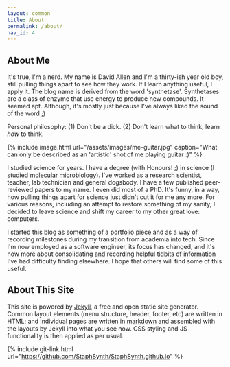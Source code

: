 ```yaml
---
layout: common
title: About
permalink: /about/
nav_id: 4
---
```


## About Me
It's true, I'm a nerd. My name is David Allen and I'm a thirty-ish year old boy, still pulling things apart to see how they work. If I learn anything useful, I apply it. The blog name is derived from the word 'synthetase'. Synthetases are a class of enzyme that use energy to produce new compounds. It seemed apt. Although, it's mostly just because I've always liked the sound of the word ;)

Personal philosophy: (1) Don't be a dick. (2) Don't learn what to think, learn _how_ to think.

{% include image.html url="/assets/images/me-guitar.jpg" caption="What can only be described as an 'artistic' shot of me playing guitar :)" %}

I studied science for years. I have a degree (with Honours! ;) in science (I studied [molecular](https://en.wikipedia.org/wiki/Molecular_biology) [microbiology](https://en.wikipedia.org/wiki/Microbiology)). I've worked as a research scientist, teacher, lab technician and general dogsbody. I have a few published peer-reviewed papers to my name. I even did most of a PhD. It's funny, in a way, how pulling things apart for science just didn't cut it for me any more. For various reasons, including an attempt to restore something of my sanity, I decided to leave science and shift my career to my other great love: computers.

I started this blog as something of a portfolio piece and as a way of recording milestones during my transition from academia into tech. Since I'm now employed as a software engineer, its focus has changed, and it's now more about consolidating and recording helpful tidbits of information I've had difficulty finding elsewhere. I hope that others will find some of this useful.

## About This Site
This site is powered by [Jekyll](https://www.jekyllrb.com), a free and open static site generator. Common layout elements (menu structure, header, footer, etc) are written in HTML; and individual pages are written in [markdown](https://www.markdownguide.org/basic-syntax) and assembled with the layouts by Jekyll into what you see now. CSS styling and JS functionality is then applied as per usual.

{% include git-link.html url="https://github.com/StaphSynth/StaphSynth.github.io" %}
